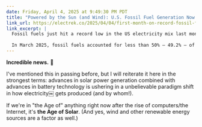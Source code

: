 ```yaml
---
date: Friday, April 4, 2025 at 9:49:30 PM PDT
title: "Powered by the Sun (and Wind): U.S. Fossil Fuel Generation Now Below 50%"
link_url: https://electrek.co/2025/04/04/first-month-on-record-fossil-fuels-drop-below-50-of-us-power-mix/
link_excerpt: |
  Fossil fuels just hit a record low in the US electricity mix last month, while solar and wind soared to all-time highs, according to fresh data from global energy think tank Ember.
  
  In March 2025, fossil fuels accounted for less than 50% – 49.2% – of electricity generated for the first month on record. This beats the previous monthly record low of 51% set in April 2024.
---
```


**Incredible news.** 🙌

I've mentioned this in passing before, but I will reiterate it here in the strongest terms: advances in solar power generation combined with advances in battery technology is ushering in a unbelievable paradigm shift in how electricity￼ gets produced (and by whom!).

If we're in "the Age of" anything right now after the rise of computers/the Internet, it's **the Age of Solar**. (And yes, wind and other renewable energy sources are a factor as well.)